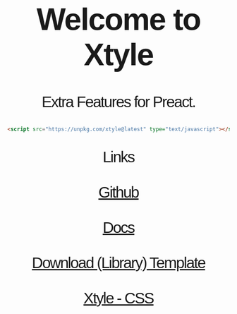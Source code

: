 <h1 style="font-size: 5em; letter-spacing: -2px; font-family: Georgia, sans-serif;" align="center">
   Welcome to <strong>Xtyle</strong>
</h1>

<p align="center" style="font-size: 2.5em; letter-spacing: -2px; font-family: Georgia, sans-serif;" >
    Extra Features for Preact.
</p>

```html
<script src="https://unpkg.com/xtyle@latest" type="text/javascript"></script>
```

<p
  align="center"
  style="font-size: 2.5em; letter-spacing: -2px; font-family: Georgia, sans-serif;"
>
  Links
  <br /><br />
  <a href="https://github.com/hlop3z/xtyle" target="_blank"> Github </a>
  <br /><br />
  <a href="https://hlop3z.github.io/xtyle/" target="_blank"> Docs </a>
  <br /><br />
  <a
    href="https://github.com/hlop3z/xtyle/raw/main/getting-started/xtyle-ts-lib.zip"
    target="_blank"
  >
    Download (Library) Template
  </a>
  <br /><br />
  <a href="https://github.com/hlop3z/xtyle-css" target="_blank">Xtyle - CSS</a>
</p>
